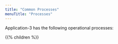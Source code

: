 ```yaml
---
title: "Common Processes"
menuTitle: "Processes"
---
```


Application-3 has the following operational processes:

{{% children %}}
